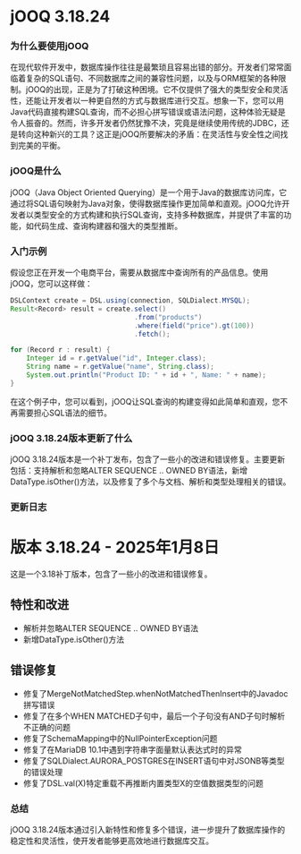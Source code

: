 # jOOQ 3.18.24
### 为什么要使用jOOQ

在现代软件开发中，数据库操作往往是最繁琐且容易出错的部分。开发者们常常面临着复杂的SQL语句、不同数据库之间的兼容性问题，以及与ORM框架的各种限制。jOOQ的出现，正是为了打破这种困境。它不仅提供了强大的类型安全和灵活性，还能让开发者以一种更自然的方式与数据库进行交互。想象一下，您可以用Java代码直接构建SQL查询，而不必担心拼写错误或语法问题，这种体验无疑是令人振奋的。然而，许多开发者仍然犹豫不决，究竟是继续使用传统的JDBC，还是转向这种新兴的工具？这正是jOOQ所要解决的矛盾：在灵活性与安全性之间找到完美的平衡。

### jOOQ是什么

jOOQ（Java Object Oriented Querying）是一个用于Java的数据库访问库，它通过将SQL语句映射为Java对象，使得数据库操作更加简单和直观。jOOQ允许开发者以类型安全的方式构建和执行SQL查询，支持多种数据库，并提供了丰富的功能，如代码生成、查询构建器和强大的类型推断。

### 入门示例

假设您正在开发一个电商平台，需要从数据库中查询所有的产品信息。使用jOOQ，您可以这样做：

```java
DSLContext create = DSL.using(connection, SQLDialect.MYSQL);
Result<Record> result = create.select()
                               .from("products")
                               .where(field("price").gt(100))
                               .fetch();

for (Record r : result) {
    Integer id = r.getValue("id", Integer.class);
    String name = r.getValue("name", String.class);
    System.out.println("Product ID: " + id + ", Name: " + name);
}
```

在这个例子中，您可以看到，jOOQ让SQL查询的构建变得如此简单和直观，您不再需要担心SQL语法的细节。

### jOOQ 3.18.24版本更新了什么

jOOQ 3.18.24版本是一个补丁发布，包含了一些小的改进和错误修复。主要更新包括：支持解析和忽略ALTER SEQUENCE .. OWNED BY语法，新增DataType.isOther()方法，以及修复了多个与文档、解析和类型处理相关的错误。

### 更新日志

# 版本 3.18.24 - 2025年1月8日
这是一个3.18补丁版本，包含了一些小的改进和错误修复。

## 特性和改进
- 解析并忽略ALTER SEQUENCE .. OWNED BY语法
- 新增DataType.isOther()方法

## 错误修复
- 修复了MergeNotMatchedStep.whenNotMatchedThenInsert中的Javadoc拼写错误
- 修复了在多个WHEN MATCHED子句中，最后一个子句没有AND子句时解析不正确的问题
- 修复了SchemaMapping中的NullPointerException问题
- 修复了在MariaDB 10.1中遇到字符串字面量默认表达式时的异常
- 修复了SQLDialect.AURORA_POSTGRES在INSERT语句中对JSONB等类型的错误处理
- 修复了DSL.val(X)特定重载不再推断内置类型X的空值数据类型的问题

### 总结

jOOQ 3.18.24版本通过引入新特性和修复多个错误，进一步提升了数据库操作的稳定性和灵活性，使开发者能够更高效地进行数据库交互。